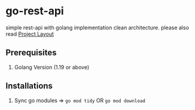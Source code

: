 # go-rest-api
simple rest-api with golang implementation clean architecture.
please also read [Project Layout](https://github.com/golang-standars/project-layout)

## Prerequisites

1. Golang Version (1.19 or above)


## Installations
1. Sync go modules => `go mod tidy` OR `go mod download`
